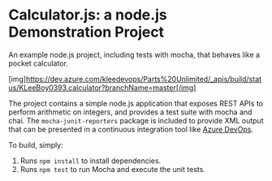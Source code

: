 Calculator.js: a node.js Demonstration Project
==============================================
An example node.js project, including tests with mocha, that behaves like
a pocket calculator.


[img]https://dev.azure.com/kleedevops/Parts%20Unlimited/_apis/build/status/KLeeBoy0393.calculator?branchName=master[/img]

The project contains a simple node.js application that exposes REST APIs
to perform arithmetic on integers, and provides a test suite with mocha
and chai.  The `mocha-junit-reporters` package is included to provide XML
output that can be presented in a continuous integration tool like
[Azure DevOps](https://azure.com/devops).

To build, simply:

1. Runs `npm install` to install dependencies.
2. Runs `npm test` to run Mocha and execute the unit tests.

